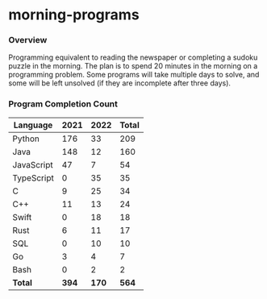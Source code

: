 # morning-programs

### Overview

Programming equivalent to reading the newspaper or completing a sudoku puzzle in the morning.  The plan is to spend 20 
minutes in the morning on a programming problem.  Some programs will take multiple days to solve, and some will be left 
unsolved (if they are incomplete after three days).

### Program Completion Count

| Language     | 2021    | 2022    | Total   |
|--------------|---------|---------|---------|
| Python       | 176     | 33      | 209     |
| Java         | 148     | 12      | 160     |
| JavaScript   | 47      | 7       | 54      |
| TypeScript   | 0       | 35      | 35      |
| C            | 9       | 25      | 34      |
| C++          | 11      | 13      | 24      |
| Swift        | 0       | 18      | 18      |
| Rust         | 6       | 11      | 17      |
| SQL          | 0       | 10      | 10      |
| Go           | 3       | 4       | 7       |
| Bash         | 0       | 2       | 2       |
| **Total**    | **394** | **170** | **564** |
